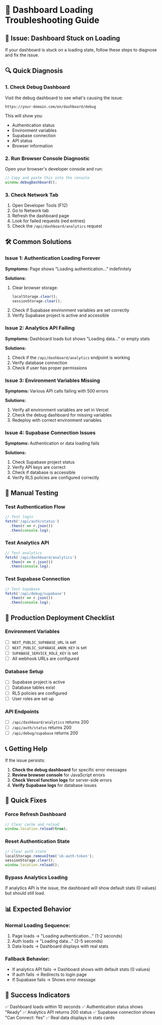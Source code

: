 # 🔧 Dashboard Loading Troubleshooting Guide

## 🚨 Issue: Dashboard Stuck on Loading

If your dashboard is stuck on a loading state, follow these steps to diagnose and fix the issue.

## 🔍 Quick Diagnosis

### 1. **Check Debug Dashboard**

Visit the debug dashboard to see what's causing the issue:

```
https://your-domain.com/en/dashboard/debug
```

This will show you:

- Authentication status
- Environment variables
- Supabase connection
- API status
- Browser information

### 2. **Run Browser Console Diagnostic**

Open your browser's developer console and run:

```javascript
// Copy and paste this into the console
window.debugDashboard();
```

### 3. **Check Network Tab**

1. Open Developer Tools (F12)
2. Go to Network tab
3. Refresh the dashboard page
4. Look for failed requests (red entries)
5. Check the `/api/dashboard/analytics` request

## 🛠️ Common Solutions

### **Issue 1: Authentication Loading Forever**

**Symptoms:** Page shows "Loading authentication..." indefinitely

**Solutions:**

1. Clear browser storage:
   ```javascript
   localStorage.clear();
   sessionStorage.clear();
   ```
2. Check if Supabase environment variables are set correctly
3. Verify Supabase project is active and accessible

### **Issue 2: Analytics API Failing**

**Symptoms:** Dashboard loads but shows "Loading data..." or empty stats

**Solutions:**

1. Check if the `/api/dashboard/analytics` endpoint is working
2. Verify database connection
3. Check if user has proper permissions

### **Issue 3: Environment Variables Missing**

**Symptoms:** Various API calls failing with 500 errors

**Solutions:**

1. Verify all environment variables are set in Vercel
2. Check the debug dashboard for missing variables
3. Redeploy with correct environment variables

### **Issue 4: Supabase Connection Issues**

**Symptoms:** Authentication or data loading fails

**Solutions:**

1. Check Supabase project status
2. Verify API keys are correct
3. Check if database is accessible
4. Verify RLS policies are configured correctly

## 🔧 Manual Testing

### **Test Authentication Flow**

```javascript
// Test login
fetch('/api/auth/status')
  .then(r => r.json())
  .then(console.log);
```

### **Test Analytics API**

```javascript
// Test analytics
fetch('/api/dashboard/analytics')
  .then(r => r.json())
  .then(console.log);
```

### **Test Supabase Connection**

```javascript
// Test Supabase
fetch('/api/debug/supabase')
  .then(r => r.json())
  .then(console.log);
```

## 🚀 Production Deployment Checklist

### **Environment Variables**

- [ ] `NEXT_PUBLIC_SUPABASE_URL` is set
- [ ] `NEXT_PUBLIC_SUPABASE_ANON_KEY` is set
- [ ] `SUPABASE_SERVICE_ROLE_KEY` is set
- [ ] All webhook URLs are configured

### **Database Setup**

- [ ] Supabase project is active
- [ ] Database tables exist
- [ ] RLS policies are configured
- [ ] User roles are set up

### **API Endpoints**

- [ ] `/api/dashboard/analytics` returns 200
- [ ] `/api/auth/status` returns 200
- [ ] `/api/debug/supabase` returns 200

## 📞 Getting Help

If the issue persists:

1. **Check the debug dashboard** for specific error messages
2. **Review browser console** for JavaScript errors
3. **Check Vercel function logs** for server-side errors
4. **Verify Supabase logs** for database issues

## 🔄 Quick Fixes

### **Force Refresh Dashboard**

```javascript
// Clear cache and reload
window.location.reload(true);
```

### **Reset Authentication State**

```javascript
// Clear auth state
localStorage.removeItem('sb-auth-token');
sessionStorage.clear();
window.location.reload();
```

### **Bypass Analytics Loading**

If analytics API is the issue, the dashboard will show default stats (0 values) but should still load.

## 📊 Expected Behavior

### **Normal Loading Sequence:**

1. Page loads → "Loading authentication..." (1-2 seconds)
2. Auth loads → "Loading data..." (2-5 seconds)
3. Data loads → Dashboard displays with real stats

### **Fallback Behavior:**

- If analytics API fails → Dashboard shows with default stats (0 values)
- If auth fails → Redirects to login page
- If Supabase fails → Shows error message

## 🎯 Success Indicators

✅ Dashboard loads within 10 seconds
✅ Authentication status shows "Ready"
✅ Analytics API returns 200 status
✅ Supabase connection shows "Can Connect: Yes"
✅ Real data displays in stats cards
